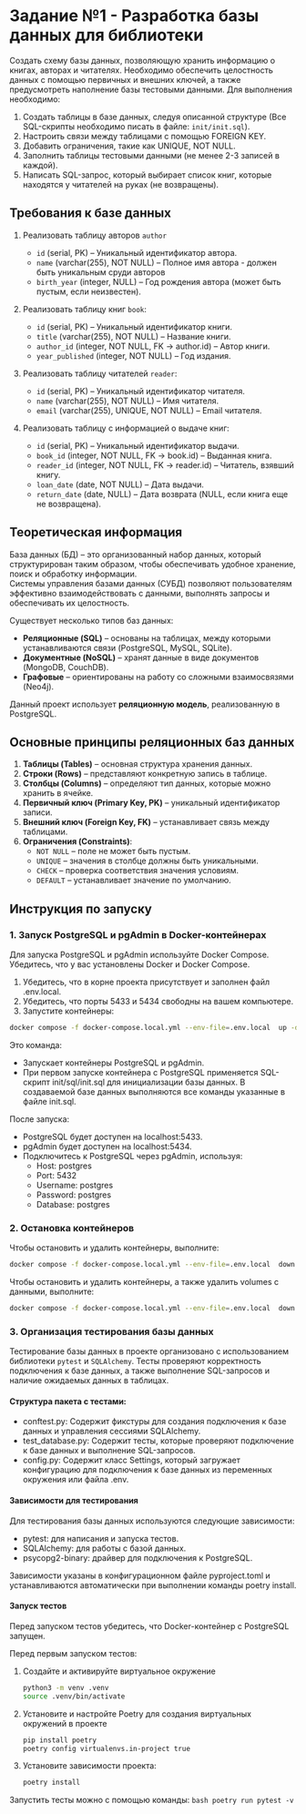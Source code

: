 # Задание №1 - Разработка базы данных для библиотеки

Создать схему базы данных, позволяющую хранить информацию о книгах, авторах и читателях. Необходимо обеспечить целостность данных с помощью первичных и внешних ключей, а также предусмотреть наполнение базы тестовыми данными.
Для выполнения необходимо: 

1. Создать таблицы в базе данных, следуя описанной структуре (Все SQL-скрипты необходимо писать в файле: `init/init.sql`).
2. Настроить связи между таблицами с помощью FOREIGN KEY.
3. Добавить ограничения, такие как UNIQUE, NOT NULL.
4. Заполнить таблицы тестовыми данными (не менее 2-3 записей в каждой).
5. Написать SQL-запрос, который выбирает список книг, которые находятся у читателей на руках (не возвращены).

## Требования к базе данных

1. Реализовать таблицу авторов `author`
    * `id` (serial, PK) – Уникальный идентификатор автора.
    * `name` (varchar(255), NOT NULL) – Полное имя автора - должен быть уникальным сруди авторов
    * `birth_year` (integer, NULL) – Год рождения автора (может быть пустым, если неизвестен).
  
2. Реализовать таблицу книг `book`:
    * `id` (serial, PK) – Уникальный идентификатор книги.
    * `title` (varchar(255), NOT NULL) – Название книги.
    * `author_id` (integer, NOT NULL, FK → author.id) – Автор книги.
    * `year_published` (integer, NOT NULL) – Год издания.
  
3. Реализовать таблицу читателей `reader`: 
    * `id` (serial, PK) – Уникальный идентификатор читателя.
    * `name` (varchar(255), NOT NULL) – Имя читателя.
    * `email` (varchar(255), UNIQUE, NOT NULL) – Email читателя.

4. Реализовать таблицу с информацией о выдаче книг:
    * `id` (serial, PK) – Уникальный идентификатор выдачи.
    * `book_id` (integer, NOT NULL, FK → book.id) – Выданная книга.
    * `reader_id` (integer, NOT NULL, FK → reader.id) – Читатель, взявший книгу.
    * `loan_date` (date, NOT NULL) – Дата выдачи.
    * `return_date` (date, NULL) – Дата возврата (NULL, если книга еще не возвращена).

## Теоретическая информация

База данных (БД) – это организованный набор данных, который структурирован таким образом, чтобы обеспечивать удобное хранение, поиск и обработку информации.  
Системы управления базами данных (СУБД) позволяют пользователям эффективно взаимодействовать с данными, выполнять запросы и обеспечивать их целостность.  

Существует несколько типов баз данных:  
- **Реляционные (SQL)** – основаны на таблицах, между которыми устанавливаются связи (PostgreSQL, MySQL, SQLite).  
- **Документные (NoSQL)** – хранят данные в виде документов (MongoDB, CouchDB).  
- **Графовые** – ориентированы на работу со сложными взаимосвязями (Neo4j).  

Данный проект использует **реляционную модель**, реализованную в PostgreSQL.

## Основные принципы реляционных баз данных

1. **Таблицы (Tables)** – основная структура хранения данных.
2. **Строки (Rows)** – представляют конкретную запись в таблице.
3. **Столбцы (Columns)** – определяют тип данных, которые можно хранить в ячейке.
4. **Первичный ключ (Primary Key, PK)** – уникальный идентификатор записи.
5. **Внешний ключ (Foreign Key, FK)** – устанавливает связь между таблицами.
6. **Ограничения (Constraints)**:
   - `NOT NULL` – поле не может быть пустым.
   - `UNIQUE` – значения в столбце должны быть уникальными.
   - `CHECK` – проверка соответствия значения условиям.
   - `DEFAULT` – устанавливает значение по умолчанию.

## Инструкция по запуску

### 1. Запуск PostgreSQL и pgAdmin в Docker-контейнерах

Для запуска PostgreSQL и pgAdmin используйте Docker Compose. Убедитесь, что у вас установлены Docker и Docker Compose.

1. Убедитесь, что в корне проекта присутствует и заполнен файл .env.local.
2. Убедитесь, что порты 5433 и 5434 свободны на вашем компьютере.
3. Запустите контейнеры:

```bash
docker compose -f docker-compose.local.yml --env-file=.env.local  up -d
```

Это команда:
- Запускает контейнеры PostgreSQL и pgAdmin.
- При первом запуске контейнера с PostgreSQL применяется SQL-скрипт init/sql/init.sql для инициализации базы данных. В создаваемой базе данных выполняются все команды указанные в файле init.sql.

После запуска:
- PostgreSQL будет доступен на localhost:5433.
- pgAdmin будет доступен на localhost:5434.
- Подключитесь к PostgreSQL через pgAdmin, используя:
    * Host: postgres
    * Port: 5432
    * Username: postgres
    * Password: postgres
    * Database: postgres

### 2. Остановка контейнеров

Чтобы остановить и удалить контейнеры, выполните:

```bash
docker compose -f docker-compose.local.yml --env-file=.env.local  down -v
```

Чтобы остановить и удалить контейнеры, а также удалить volumes с данными, выполните:

```bash
docker compose -f docker-compose.local.yml --env-file=.env.local  down -v
```

### 3. Организация тестирования базы данных

Тестирование базы данных в проекте организовано с использованием библиотеки `pytest` и `SQLAlchemy`. Тесты проверяют корректность подключения к базе данных, а также выполнение SQL-запросов и наличие ожидаемых данных в таблицах.

#### Структура пакета с тестами:

- conftest.py: Содержит фикстуры для создания подключения к базе данных и управления сессиями SQLAlchemy.
- test_database.py: Содержит тесты, которые проверяют подключение к базе данных и выполнение SQL-запросов.
- config.py: Содержит класс Settings, который загружает конфигурацию для подключения к базе данных из переменных окружения или файла .env.

#### Зависимости для тестирования

Для тестирования базы данных используются следующие зависимости:
- pytest: для написания и запуска тестов.
- SQLAlchemy: для работы с базой данных.
- psycopg2-binary: драйвер для подключения к PostgreSQL.

Зависимости указаны в конфигурационном файле pyproject.toml и устанавливаются автоматически при выполнении команды poetry install.

#### Запуск тестов

Перед запуском тестов убедитесь, что Docker-контейнер с PostgreSQL запущен.

Перед первым запуском тестов:
1. Создайте и активируйте виртуальное окружение
    ```bash
    python3 -m venv .venv
    source .venv/bin/activate
    ```
2. Установите и настройте Poetry для создания виртуальных окружений в проекте
    ```bash
    pip install poetry
    poetry config virtualenvs.in-project true
    ```
3. Установите зависимости проекта:
    ```bash
    poetry install
    ```

Запустить тесты можно с помощью команды:
    ```bash
    poetry run pytest -v
    ```